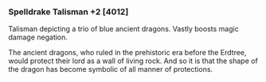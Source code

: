 ### Spelldrake Talisman +2 [4012]

Talisman depicting a trio of blue ancient dragons. Vastly boosts magic damage negation.

The ancient dragons, who ruled in the prehistoric era before the Erdtree, would protect their lord as a wall of living rock. And so it is that the shape of the dragon has become symbolic of all manner of protections.